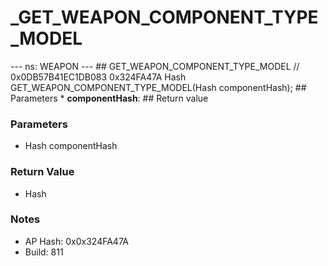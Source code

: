# _GET_WEAPON_COMPONENT_TYPE_MODEL

--- ns: WEAPON --- ## GET_WEAPON_COMPONENT_TYPE_MODEL  // 0x0DB57B41EC1DB083 0x324FA47A Hash GET_WEAPON_COMPONENT_TYPE_MODEL(Hash componentHash);   ## Parameters * **componentHash**:  ## Return value

### Parameters
* Hash componentHash

### Return Value
* Hash

### Notes
* AP Hash: 0x0x324FA47A
* Build: 811

